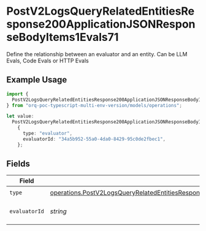 # PostV2LogsQueryRelatedEntitiesResponse200ApplicationJSONResponseBodyItems1Evals71

Define the relationship between an evaluator and an entity. Can be LLM Evals, Code Evals or HTTP Evals

## Example Usage

```typescript
import {
  PostV2LogsQueryRelatedEntitiesResponse200ApplicationJSONResponseBodyItems1Evals71,
} from "orq-poc-typescript-multi-env-version/models/operations";

let value:
  PostV2LogsQueryRelatedEntitiesResponse200ApplicationJSONResponseBodyItems1Evals71 =
    {
      type: "evaluator",
      evaluatorId: "34a5b952-55a0-4da0-8429-95c0de2fbec1",
    };
```

## Fields

| Field                                                                                                                                                                                                                                    | Type                                                                                                                                                                                                                                     | Required                                                                                                                                                                                                                                 | Description                                                                                                                                                                                                                              |
| ---------------------------------------------------------------------------------------------------------------------------------------------------------------------------------------------------------------------------------------- | ---------------------------------------------------------------------------------------------------------------------------------------------------------------------------------------------------------------------------------------- | ---------------------------------------------------------------------------------------------------------------------------------------------------------------------------------------------------------------------------------------- | ---------------------------------------------------------------------------------------------------------------------------------------------------------------------------------------------------------------------------------------- |
| `type`                                                                                                                                                                                                                                   | [operations.PostV2LogsQueryRelatedEntitiesResponse200ApplicationJSONResponseBodyItems1Evals7WorkflowRunType](../../models/operations/postv2logsqueryrelatedentitiesresponse200applicationjsonresponsebodyitems1evals7workflowruntype.md) | :heavy_check_mark:                                                                                                                                                                                                                       | N/A                                                                                                                                                                                                                                      |
| `evaluatorId`                                                                                                                                                                                                                            | *string*                                                                                                                                                                                                                                 | :heavy_check_mark:                                                                                                                                                                                                                       | The id of the resource                                                                                                                                                                                                                   |
